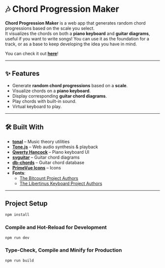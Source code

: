 # 🎶 Chord Progression Maker

**Chord Progression Maker** is a web app that generates random chord progressions based on the scale you select.  
It visualizes the chords on both a **piano keyboard** and **guitar diagrams**, useful if you want to write songs! You can use it as the foundation for a track, or as a base to keep developing the idea you have in mind.

You can check it out [**here**](https://chordprogressionmanker.netlify.app/)!

---

## ✨ Features

- Generate **random chord progressions** based on a **scale**.
- Visualize chords on a **piano keyboard**.
- Display corresponding **guitar chord diagrams**.
- Play chords with built-in sound.
- Virtual keyboard to play.

---

## 🛠️ Built With

- [**tonal**](https://github.com/tonaljs/tonal) – Music theory utilities
- [**Tone.js**](https://tonejs.github.io/) – Web audio synthesis & playback
- [**Qwerty Hancock**](https://stuartmemo.com/qwerty-hancock/) – Piano keyboard UI
- [**svguitar**](https://github.com/AaronDavidNewman/SVGuitar) – Guitar chord diagrams
- [**db-chords**](https://github.com/dbachm/db-chords) – Guitar chord database
- [**PrimeVue Icons**](https://primevue.org/icons) – Icons
- **Fonts**:
  - [The Bitcount Project Authors](https://github.com/petrvanblokland/TYPETR-Bitcount)
  - [The Libertinus Keyboard Project Authors](https://github.com/googlefonts/libertinus)

---

## Project Setup

```sh
npm install
```

### Compile and Hot-Reload for Development

```sh
npm run dev
```

### Type-Check, Compile and Minify for Production

```sh
npm run build
```
